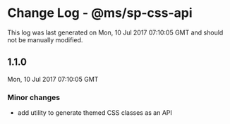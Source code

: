 # Change Log - @ms/sp-css-api

This log was last generated on Mon, 10 Jul 2017 07:10:05 GMT and should not be manually modified.

## 1.1.0
Mon, 10 Jul 2017 07:10:05 GMT

### Minor changes

- add utility to generate themed CSS classes as an API

